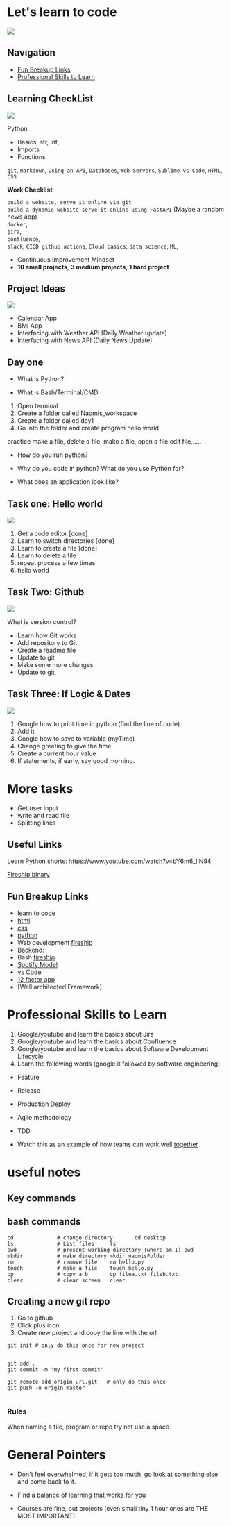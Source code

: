 # Let's learn to code 
![](https://www.propatel.com/wp-content/uploads/2019/09/coding-and-testing-programming-of-software.jpg)

## Navigation 

- [Fun Breakup Links](#Fun-Breakup-Links)
- [Professional Skills to Learn](Professional-Skills-to-Learn)

## Learning CheckList
![](https://imageio.forbes.com/specials-images/dam/imageserve/1112577548/960x0.jpg?fit=bounds&format=jpg&width=960)

Python
- Basics, str, int, 
- Imports
- Functions

`git`, `markdown`, `Using an API`, `Databases`, `Web Servers`, `Sublime vs Code`, `HTML`, `CSS`  

**Work Checklist**  

`build a website, serve it online via git`  
`build a dynamic website serve it online using FastAPI` (Maybe a random news app)  
`docker`,   
`jira`,   
`confluence`,  
`slack`, 
`CICD github actions`,
`Cloud basics`,
`data science`,
`ML`,

- Continuous Improvement Mindset
- **10 small projects**, **3 medium projects**, **1 hard project**

## Project Ideas

![](https://kanbanize.com/wp-content/uploads/website-images/kanban-resources/Kanban_board-elements.png)

- Calendar App
- BMI App
- Interfacing with Weather API (Daily Weather update)
- Interfacing with News API (Daily News Update)

## Day one 

- What is Python?


- What is Bash/Terminal/CMD




1. Open terminal
2. Create a folder called Naomis_workspace
3. Create a folder called day1
4. Go into the folder and create program hello world


practice 
make a file, delete a file, make a file, open a file edit file,.....


- How do you run python?

- Why do you code in python? What do you use Python for?

- What does an application look like?


## Task one: Hello world

![](https://docs.microsoft.com/en-us/shows/hello-world/media/helloworld_383x215.png)

1. Get a code editor                 [done]
2. Learn to switch directories       [done]
3. Learn to create a file            [done]
4. Learn to delete a file 
5. repeat process a few times 
6. hello world

## Task Two: Github

![](https://articles.connectnigeria.com/wp-content/uploads/2018/11/GitHub-2.png)  

What is version control? 

- Learn how Git works
- Add repository to Git
- Create a readme file
- Update to git
- Make some more changes
- Update to git

## Task Three: If Logic & Dates

![](https://cdn.educba.com/academy/wp-content/uploads/2019/11/If-Statement-in-Python.png) 

1. Google how to print time in python (find the line of code)
2.  Add it
3. Google how to save to variable (myTime)
4. Change greeting to give the time 
5. Create a current hour value
6. If statements, if early, say good morning.



# More tasks 

- Get user input
- write and read file
- Splitting lines



## Useful Links 

Learn Python shorts: https://www.youtube.com/watch?v=bY6m6_IIN94 

[Fireship binary](https://www.youtube.com/watch?v=zDNaUi2cjv4&list=PL0vfts4VzfNiI1BsIK5u7LpPaIDKMJIDN&index=96)

## Fun Breakup Links

- [learn to code](https://www.youtube.com/watch?v=NtfbWkxJTHw)
- [html](https://youtu.be/ok-plXXHlWw)
- [css](https://youtu.be/OEV8gMkCHXQ)
- [python](https://youtu.be/x7X9w_GIm1s)
- Web development  [fireship](https://www.youtube.com/watch?v=nvlizC6koSc)
- Backend: 
- Bash [fireship](https://youtu.be/I4EWvMFj37g)
- [Spotify Model](https://www.youtube.com/watch?v=4GK1NDTWbkY)
- [vs Code](https://youtu.be/KMxo3T_MTvY)
- [12 factor app](https://12factor.net/)
- [Well architected Framework]

# Professional Skills to Learn

  
1. Google/youtube and learn the basics about Jira
2. Google/youtube and learn the basics about Confluence  
3. Google/youtube and learn the basics about Software Development Lifecycle  
4. Learn the following words (google it followed by software engineering)
- Feature
- Release
- Production Deploy
- Agile methodology
- TDD

- Watch this as an example of how teams can work well  [together](https://youtu.be/4GK1NDTWbkY)

  
# useful notes

## Key commands 



## bash commands 


```shell
cd              # change directory       cd desktop
ls              # List files     ls
pwd             # present working directory (where am I) pwd
mkdir           # make directory mkdir naomisFolder
rm              # remove file    rm hello.py
touch           # make a file    touch hello.py
cp              # copy a b       cp filea.txt fileb.txt
clear           # clear screen   clear
```



## Creating a new git repo 

1. Go to github
2. Click plus icon 
3. Create new project and copy the line with the url 


```
git init # only do this once for new project


git add .
git commit -m 'my first commit'

git remote add origin url.git   # only do this once 
git push -u origin master


```




### Rules 

When naming a file, program or repo try not use a space

# General Pointers

  

- Don't feel overwhelmed, if it gets too much, go look at something else and come back to it.

- Find a balance of learning that works for you

- Courses are fine, but projects (even small tiny 1 hour ones are THE MOST IMPORTANT)
